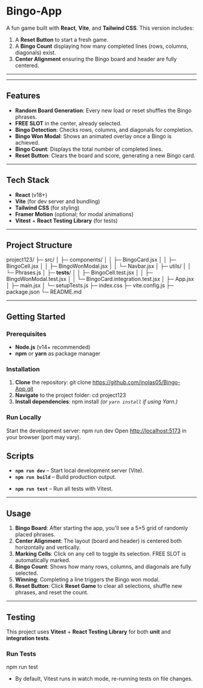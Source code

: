 # Bingo-App

A fun game built with **React**, **Vite**, and **Tailwind CSS**. This version includes:
1. A **Reset Button** to start a fresh game.  
2. A **Bingo Count** displaying how many completed lines (rows, columns, diagonals) exist.  
3. **Center Alignment** ensuring the Bingo board and header are fully centered.

---

---

## Features
- **Random Board Generation**: Every new load or reset shuffles the Bingo phrases.
- **FREE SLOT** in the center, already selected.
- **Bingo Detection**: Checks rows, columns, and diagonals for completion.
- **Bingo Won Modal**: Shows an animated overlay once a Bingo is achieved.
- **Bingo Count**: Displays the total number of completed lines.
- **Reset Button**: Clears the board and score, generating a new Bingo card.



---

## Tech Stack
- **React** (v18+)
- **Vite** (for dev server and bundling)
- **Tailwind CSS** (for styling)
- **Framer Motion** (optional; for modal animations)
- **Vitest** + **React Testing Library** (for tests)

---

## Project Structure
project123/
├─ src/
│   ├─ components/
│   │   ├─ BingoCard.jsx
│   │   ├─ BingoCell.jsx
│   │   ├─ BingoWonModal.jsx
│   │   └─ Navbar.jsx
│   ├─ utils/
│   │   └─ Phrases.js
│   ├─ __tests__/
│   │   ├─ BingoCell.test.jsx
│   │   ├─ BingoWonModal.test.jsx
│   │   └─ BingoCard.integration.test.jsx
│   ├─ App.jsx
│   ├─ main.jsx
│   └─ setupTests.js
├─ index.css
├─ vite.config.js
├─ package.json
└─ README.md


---

## Getting Started

### Prerequisites
- **Node.js** (v14+ recommended)
- **npm** or **yarn** as package manager

### Installation
1. **Clone** the repository:
git clone https://github.com/inolas05/Bingo-App.git
2. **Navigate** to the project folder:
cd project123
3. **Install dependencies**:
npm install
*(or `yarn install` if using Yarn.)*

### Run Locally
Start the development server:
npm run dev
Open [http://localhost:5173](http://localhost:5173) in your browser (port may vary).



## Scripts

- **`npm run dev`** – Start local development server (Vite).  
- **`npm run build`** – Build production output.  
<!-- - **`npm run preview`** – Preview the production build.   -->
- **`npm run test`** – Run all tests with Vitest.

---

## Usage

1. **Bingo Board**: After starting the app, you'll see a 5×5 grid of randomly placed phrases.
2. **Center Alignment**: The layout (board and header) is centered both horizontally and vertically.
3. **Marking Cells**: Click on any cell to toggle its selection. FREE SLOT is automatically marked.
4. **Bingo Count**: Shows how many rows, columns, and diagonals are fully selected.
5. **Winning**: Completing a line triggers the Bingo won modal.
6. **Reset Button**: Click **Reset Game** to clear all selections, shuffle new phrases, and reset the count.

---

## Testing

This project uses **Vitest** + **React Testing Library** for both **unit** and **integration tests**.

### Run Tests
npm run test

- By default, Vitest runs in watch mode, re-running tests on file changes.
